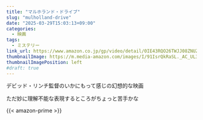 ```yaml
---
title: "マルホランド・ドライブ"
slug: "mulholland-drive"
date: "2025-03-29T15:03:13+09:00"
categories:
  - 映画
tags:
  - ミステリー
link_url: https://www.amazon.co.jp/gp/video/detail/0IE43RQO26TWJJ08ZNUZ4GM6IL/
thumbnailImage: https://m.media-amazon.com/images/I/91IsrQkRaSL._AC_UL320_.jpg
thumbnailImagePosition: left
#draft: true
---
```

デビッド・リンチ監督のいかにもって感じの幻想的な映画
<!--more-->
ただ妙に理解不能な表現するところがちょっと苦手かな

{{< amazon-prime >}}
